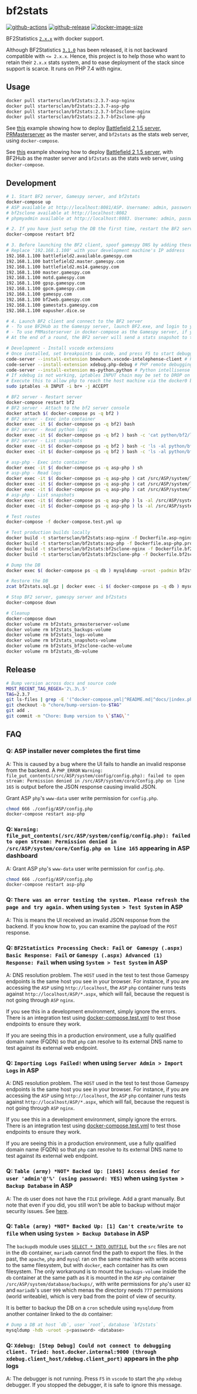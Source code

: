 # bf2stats

[![github-actions](https://github.com/startersclan/bf2stats/workflows/ci-master-pr/badge.svg)](https://github.com/startersclan/bf2stats/actions)
[![github-release](https://img.shields.io/github/v/release/startersclan/bf2stats?style=flat-square)](https://github.com/startersclan/bf2stats/releases/)
[![docker-image-size](https://img.shields.io/docker/image-size/startersclan/bf2stats/asp-nginx)](https://hub.docker.com/r/startersclan/bf2stats)

BF2Statistics [`2.x.x`](https://code.google.com/archive/p/bf2stats/) with docker support.

Although BF2Statistics [`3.1.0`](https://github.com/BF2Statistics/ASP) has been released, it is not backward compatible with `<= 2.x.x`. Hence, this project is to help those who want to retain their `2.x.x` stats system, and to ease deployment of the stack since support is scarce. It runs on PHP 7.4 with nginx.

## Usage

```sh
docker pull startersclan/bf2stats:2.3.7-asp-nginx
docker pull startersclan/bf2stats:2.3.7-asp-php
docker pull startersclan/bf2stats:2.3.7-bf2sclone-nginx
docker pull startersclan/bf2stats:2.3.7-bf2sclone-php
```

See [this](docs/full-bf2-stack-example) example showing how to deploy [Battlefield 2 1.5 server](https://github.com/startersclan/docker-bf2/), [PRMasterserver](https://github.com/startersclan/PRMasterServer) as the master server, and `bf2stats` as the stats web server, using `docker-compose`.

See [this](docs/bf2hub-bf2stats-example) example showing how to deploy [Battlefield 2 1.5 server](https://github.com/startersclan/docker-bf2/), with BF2Hub as the master server and `bf2stats` as the stats web server, using `docker-compose`.

## Development

```sh
# 1. Start BF2 server, Gamespy server, and bf2stats
docker-compose up
# ASP available at http://localhost:8081/ASP. Username: admin, password admin. Login and set up the DB the first time. See ./config/ASP/config.php
# bf2sclone available at http://localhost:8082
# phpmyadmin available at http://localhost:8083. Username: admin, password: admin. See ./config/ASP/config.php config file

# 2. If you have just setup the DB the first time, restart the BF2 server to begin recording stats
docker-compose restart bf2

# 3. Before launching the BF2 client, spoof gamespy DNS by adding these entries in C:\Windows\system32\drivers\etc\hosts. This is needed for the BF2 client to work correctly.
# Replace '192.168.1.100' with your development machine's IP address
192.168.1.100 battlefield2.available.gamespy.com
192.168.1.100 battlefield2.master.gamespy.com
192.168.1.100 battlefield2.ms14.gamespy.com
192.168.1.100 master.gamespy.com
192.168.1.100 motd.gamespy.com
192.168.1.100 gpsp.gamespy.com
192.168.1.100 gpcm.gamespy.com
192.168.1.100 gamespy.com
192.168.1.100 bf2web.gamespy.com
192.168.1.100 gamestats.gamespy.com
192.168.1.100 eapusher.dice.se

# 4. Launch BF2 client and connect to the BF2 server
# - To use BF2Hub as the Gamespy server, launch BF2.exe, and login to your BF2Hub account, and connect to the BF2 server using MULTIPLAYER > CONNECT TO IP
# - To use PRMasterserver in docker-compose as the Gamespy server, if you have previously patched BF2.exe using the BF2Hub patcher, you must unpatch BF2.exe. Then launch BF2.exe (do not use BF2Hub), create a new Online account, login, and connect to the BF2 server using MULTIPLAYER > CONNECT TO IP.
# At the end of a round, the BF2 server will send a stats snapshot to the ASP. View stats in ASP and bf2sclone.

# Development - Install vscode extensions
# Once installed, set breakpoints in code, and press F5 to start debugging.
code-server --install-extension bmewburn.vscode-intelephense-client # PHP intellisense
code-server --install-extension xdebug.php-debug # PHP remote debugging via xdebug
code-server --install-extension ms-python.python # Python intellisense
# If xdebug is not working, iptables INPUT chain may be set to DROP on the docker bridge.
# Execute this to allow php to reach the host machine via the docker0 bridge
sudo iptables -A INPUT -i br+ -j ACCEPT

# BF2 server - Restart server
docker-compose restart bf2
# BF2 server - Attach to the bf2 server console
docker attach $( docker-compose ps -q bf2 )
# BF2 server - Exec into container
docker exec -it $( docker-compose ps -q bf2) bash
# BF2 server - Read python logs
docker exec -it $( docker-compose ps -q bf2 ) bash -c 'cat python/bf2/logs/bf2game_*'
# BF2 server - List snapshots
docker exec -it $( docker-compose ps -q bf2 ) bash -c 'ls -al python/bf2/logs/snapshots/sent'
docker exec -it $( docker-compose ps -q bf2 ) bash -c 'ls -al python/bf2/logs/snapshots/unsent'

# asp-php - Exec into container
docker exec -it $( docker-compose ps -q asp-php ) sh
# asp-php - Read logs
docker exec -it $( docker-compose ps -q asp-php ) cat /src/ASP/system/logs/stats_debug.log
docker exec -it $( docker-compose ps -q asp-php ) cat /src/ASP/system/logs/validate_awards.log
docker exec -it $( docker-compose ps -q asp-php ) cat /src/ASP/system/logs/validate_ranks.log
# asp-php - List snapshots
docker exec -it $( docker-compose ps -q asp-php ) ls -al /src/ASP/system/snapshots/processed
docker exec -it $( docker-compose ps -q asp-php ) ls -al /src/ASP/system/snapshots/temp

# Test routes
docker-compose -f docker-compose.test.yml up

# Test production builds locally
docker build -t startersclan/bf2stats:asp-nginx -f Dockerfile.asp-nginx.prod .
docker build -t startersclan/bf2stats:asp-php -f Dockerfile.asp-php.prod .
docker build -t startersclan/bf2stats:bf2sclone-nginx -f Dockerfile.bf2sclone-nginx.prod .
docker build -t startersclan/bf2stats:bf2sclone-php -f Dockerfile.bf2sclone-php.prod .

# Dump the DB
docker exec $( docker-compose ps -q db ) mysqldump -uroot -padmin bf2stats | gzip > bf2stats.sql.gz

# Restore the DB
zcat bf2stats.sql.gz | docker exec -i $( docker-compose ps -q db ) mysql -uroot -padmin bf2stats

# Stop BF2 server, gamespy server and bf2stats
docker-compose down

# Cleanup
docker-compose down
docker volume rm bf2stats_prmasterserver-volume
docker volume rm bf2stats_backups-volume
docker volume rm bf2stats_logs-volume
docker volume rm bf2stats_snapshots-volume
docker volume rm bf2stats_bf2sclone-cache-volume
docker volume rm bf2stats_db-volume
```

## Release

```sh
# Bump version across docs and source code
MOST_RECENT_TAG_REGEX='2\.3\.5'
TAG=2.3.7
git ls-files | grep -E '(^docker-compose.yml|^README.md|^docs/|index.php|bf2statistics.php|BF2StatisticsConfig.py)' | while read -r l; do sed -i "s/\b$MOST_RECENT_TAG_REGEX\b/$TAG/g" "$l"; done
git checkout -b "chore/bump-version-to-$TAG"
git add .
git commit -m "Chore: Bump version to \`$TAG\`"
```

## FAQ

### Q: ASP installer never completes the first time

A: This is caused by a bug where the UI fails to handle an invalid response from the backend. A `PHP_ERROR` `Warning: file_put_contents(/src/ASP/system/config/config.php): failed to open stream: Permission denied in /src/ASP/system/core/Config.php on line 165` is output before the JSON response causing invalid JSON.

Grant ASP `php`'s `www-data` user write permission for `config.php`.

```sh
chmod 666 ./config/ASP/config.php
docker-compose restart asp-php
```

### Q: `Warning: file_put_contents(/src/ASP/system/config/config.php): failed to open stream: Permission denied in /src/ASP/system/core/Config.php on line 165` appearing in ASP dashboard

A: Grant ASP `php`'s `www-data` user write permission for `config.php`.

```sh
chmod 666 ./config/ASP/config.php
docker-compose restart asp-php
```

### Q: `There was an error testing the system. Please refresh the page and try again.` when using `System > Test System` in ASP

A: This is means the UI received an invalid JSON response from the backend. If you know how to, you can examine the payload of the `POST` response.

### Q: `BF2Statistics Processing Check: Fail` or ` Gamespy (.aspx) Basic Response: Fail` or `Gamespy (.aspx) Advanced (1) Response: Fail` when using `System > Test System` in ASP

A: DNS resolution problem. The `HOST` used in the test to test those Gamespy endpoints is the same host you see in your browser. For instance, if you are accessing the `ASP` using `http://localhost`, the `ASP` `php` container runs tests against `http://localhost/ASP/*.aspx`, which will fail, because the request is not going through `ASP` `nginx`.

If you see this in a development environment, simply ignore the errors. There is an integration test using [docker-compose.test.yml](docker-compose.test.yml) to test those endpoints to ensure they work.

If you are seeing this in a production environment, use a fully qualified domain name (FQDN) so that `php` can resolve to its external DNS name to test against its external web endpoint.

### Q: `Importing Logs Failed!` when using `Server Admin > Import Logs` in ASP

A: DNS resolution problem. The `HOST` used in the test to test those Gamespy endpoints is the same host you see in your browser. For instance, if you are accessing the `ASP` using `http://localhost`, the `ASP` `php` container runs tests against `http://localhost/ASP/*.aspx`, which will fail, because the request is not going through `ASP` `nginx`.

If you see this in a development environment, simply ignore the errors. There is an integration test using [docker-compose.test.yml](docker-compose.test.yml) to test those endpoints to ensure they work.

If you are seeing this in a production environment, use a fully qualified domain name (FQDN) so that `php` can resolve to its external DNS name to test against its external web endpoint.

### Q: `Table (army) *NOT* Backed Up: [1045] Access denied for user 'admin'@'%' (using password: YES)` when using `System > Backup Database` in ASP

A: The `db` user does not have the `FILE` privilege. Add a grant manually. But note that even if you did, you still won't be able to backup without major security issues. See [here](#q-table-army-not-backed-up-1-cant-createwrite-to-file-when-using-system--backup-database-in-asp).

### Q: `Table (army) *NOT* Backed Up: [1] Can't create/write to file` when using `System > Backup Database` in ASP

The `backupdb` module uses [`SELECT * INTO OUTFILE`](https://mariadb.com/kb/en/select-into-outfile/), but the `src` files are not in the db container, `mariadb` cannot find the path to export the files. In the past, the `apache`, `php` and `mysql` ran on the same machine with write access to the same filesystem, but with `docker`, each container has its own filesystem. The only workaround is to mount the `backups-volume` inside the `db` container at the same path as it is mounted in the `ASP` `php` container `/src/ASP/system/database/backups/`, with write permissions for `php`'s user `82` and `mariadb`'s user `999` which menas the directory needs `777` permissions (world writeable), which is very bad from the point of view of security.

It is better to backup the DB on a `cron` schedule using `mysqldump` from another container linked to the `db` container:

```sh
# Dump a DB at host `db`, user `root`, database `bf2stats`
mysqldump -hdb -uroot -p<password> <database>
```

### Q: `Xdebug: [Step Debug] Could not connect to debugging client. Tried: host.docker.internal:9000 (through xdebug.client_host/xdebug.client_port)` appears in the php logs

A: The debugger is not running. Press `F5` in `vscode` to start the `php` `xdebug` debugger. If you stopped the debugger, it is safe to ignore this message.
